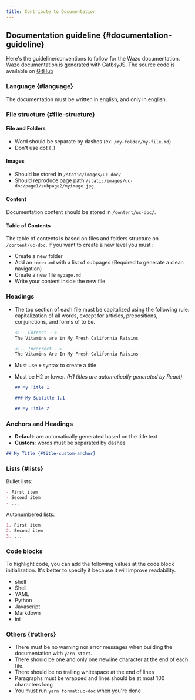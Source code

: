 ```yaml
---
title: Contribute to Documentation
---
```


## Documentation guideline {#documentation-guideline}

Here\'s the guideline/conventions to follow for the Wazo documentation. Wazo documentation is
generated with GatbsyJS. The source code is available on
[GitHub](https://github.com/wazo-platform/wazo-platform.org)

### Language {#language}

The documentation must be written in english, and only in english.

### File structure {#file-structure}

#### File and Folders

- Word should be separate by dashes (ex: `/my-folder/my-file.md`)
- Don't use dot (`.`)

#### Images

- Should be stored in `/static/images/uc-doc/`
- Should reproduce page path `/static/images/uc-doc/page1/subpage2/myimage.jpg`

#### Content

Documentation content should be stored in `/content/uc-doc/`.

#### Table of Contents

The table of contents is based on files and folders structure on `/content/uc-doc`. If you want to
create a new level you must :

- Create a new folder
- Add an `index.md` with a list of subpages (Required to generate a clean navigation)
- Create a new file `mypage.md`
- Write your content inside the new file

### Headings

- The top section of each file must be capitalized using the following rule: capitalization of all
  words, except for articles, prepositions, conjunctions, and forms of to be.

  ```Markdown
  <!-- Correct -->
  The Vitamins are in My Fresh California Raisins

  <!-- Incorrect -->
  The Vitamins Are In My Fresh California Raisins
  ```

- Must use `#` syntax to create a title
- Must be H2 or lower. _(H1 titles are automatically generated by React)_

  ```Markdown
  ## My Title 1

  ### My Subtitle 1.1

  ## My Title 2
  ```

### Anchors and Headings

- **Default**: are automatically generated based on the title text
- **Custom**: words must be separated by dashes

```Markdown
## My Title {#title-custom-anchor}
```

### Lists {#lists}

Bullet lists:

```Markdown
- First item
- Second item
- ...
```

Autonumbered lists:

```Markdown
1. First item
2. Second item
3. ...
```

### Code blocks

To highlight code, you can add the following values at the code block initialization. It's better to
specify it because it will improve readability.

- shell
- Shell
- YAML
- Python
- Javascript
- Markdown
- ini

### Others {#others}

- There must be no warning nor error messages when building the documentation with `yarn start`.
- There should be one and only one newline character at the end of each file.
- There should be no trailing whitespace at the end of lines
- Paragraphs must be wrapped and lines should be at most 100 characters long
- You must run `yarn format:uc-doc` when you're done
